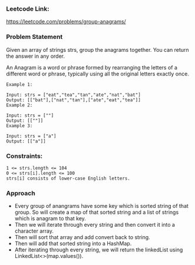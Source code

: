 ### Leetcode Link:
https://leetcode.com/problems/group-anagrams/

### Problem Statement
Given an array of strings strs, group the anagrams together. You can return the answer in any order.

An Anagram is a word or phrase formed by rearranging the letters of a different word or phrase, typically using all the original letters exactly once.

```
Example 1:

Input: strs = ["eat","tea","tan","ate","nat","bat"]
Output: [["bat"],["nat","tan"],["ate","eat","tea"]]
Example 2:

Input: strs = [""]
Output: [[""]]
Example 3:

Input: strs = ["a"]
Output: [["a"]]
```
### Constraints:
```
1 <= strs.length <= 104
0 <= strs[i].length <= 100
strs[i] consists of lower-case English letters.
```

### Approach
* Every group of anangrams have some key which is sorted string of that group. So will create a map of that sorted string and a list of strings which is anagram to that key.
* Then we will iterate through every string and then convert it into a character array.
* Then will sort that array and add convert back to string.
* Then will add that sorted string into a HashMap.
* After iterating through every string, we will return the linkedList using LinkedList<>(map.values()).